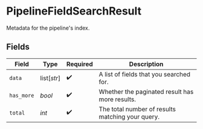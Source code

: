 # PipelineFieldSearchResult

Metadata for the pipeline's index.


## Fields

| Field                                            | Type                                             | Required                                         | Description                                      |
| ------------------------------------------------ | ------------------------------------------------ | ------------------------------------------------ | ------------------------------------------------ |
| `data`                                           | list[*str*]                                      | :heavy_check_mark:                               | A list of fields that you searched for.          |
| `has_more`                                       | *bool*                                           | :heavy_check_mark:                               | Whether the paginated result has more results.   |
| `total`                                          | *int*                                            | :heavy_check_mark:                               | The total number of results matching your query. |